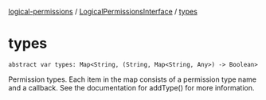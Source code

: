 [logical-permissions](../index.md) / [LogicalPermissionsInterface](index.md) / [types](.)

# types

`abstract var types: Map<String, (String, Map<String, Any>) -> Boolean>`

Permission types. Each item in the map consists of a permission type name and a callback. See the documentation for addType() for more information.


